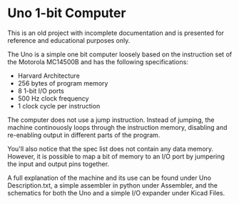 # Uno 1-bit Computer
This is an old project with incomplete documentation and is presented for reference and educational purposes only.

The Uno is a simple one bit computer loosely based on the instruction set of the Motorola MC14500B and has the following specifications:
  - Harvard Architecture
  - 256 bytes of program memory
  - 8 1-bit I/O ports
  - 500 Hz clock frequency
  - 1 clock cycle per instruction

The computer does not use a jump instruction. Instead of jumping, the machine continouosly loops through the instruction memory, disabling and re-enabling output in different parts of the program.

You'll also notice that the spec list does not contain any data memory. However, it is possible to map a bit of memory to an I/O port by jumpering the input and output pins together.

A full explanation of the machine and its use can be found under Uno Description.txt, a simple assembler in python under Assembler, and the schematics for both the Uno and a simple I/O expander under Kicad Files.
